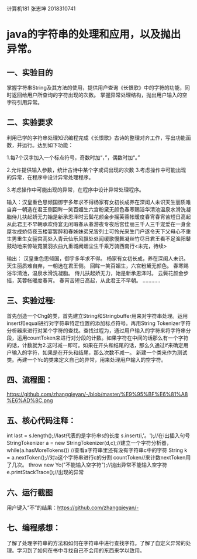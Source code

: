 计算机181 张志坤 2018310741

# java的字符串的处理和应用，以及抛出异常。


## 一、实验目的 
掌握字符串String及其方法的使用，提供用户查询《长恨歌》中的字符的功能，同时返回给用户所查询的字符出现的次数。 掌握异常处理结构，抛出用户输入的空字符引用异常。

## 二、实验要求
利用已学的字符串处理知识编程完成《长恨歌》古诗的整理对齐工作，写出功能函数，并运行。达到如下功能：

1.每7个汉字加入一个标点符号，奇数时加“，”，偶数时加“。” 

2.允许提供输入参数，统计古诗中某个字或词出现的次数 3.考虑操作中可能出现的异常，在程序中设计异常处理程序。

3.考虑操作中可能出现的异常，在程序中设计异常处理程序。

输入：汉皇重色思倾国御宇多年求不得杨家有女初长成养在深闺人未识天生丽质难自弃一朝选在君王侧回眸一笑百媚生六宫粉黛无颜色春寒赐浴华清池温泉水滑洗凝脂侍儿扶起娇无力始是新承恩泽时云鬓花颜金步摇芙蓉帐暖度春宵春宵苦短日高起从此君王不早朝承欢侍宴无闲暇春从春游夜专夜后宫佳丽三千人三千宠爱在一身金屋妆成娇侍夜玉楼宴罢醉和春姊妹弟兄皆列士可怜光采生门户遂令天下父母心不重生男重生女骊宫高处入青云仙乐风飘处处闻缓歌慢舞凝丝竹尽日君王看不足渔阳鼙鼓动地来惊破霓裳羽衣曲九重城阙烟尘生千乘万骑西南行<未完，待续>

输出：
汉皇重色思倾国，御宇多年求不得。
杨家有女初长成，养在深闺人未识。
天生丽质难自弃，一朝选在君王侧。
回眸一笑百媚生，六宫粉黛无颜色。
春寒赐浴华清池，温泉水滑洗凝脂。
侍儿扶起娇无力，始是新承恩泽时。
云鬓花颜金步摇，芙蓉帐暖度春宵。
春宵苦短日高起，从此君王不早朝。
…………

## 三、实验过程:
首先创造一个Chg的类，首先建立String和Stringbuffer用来对字符串处理。运用insert和equal进行对字符串特定位置的添加标点符号。再用String Tokenizer字符分析器来进行对某个字符的查找。查找过程为，通过用户输入的字符来将字符串分段，运用countToken来进行对分段的计数。如果字符在中间的话那么有一个字符的话，计数就为2.这时减一即可。如果在开头和结尾的话，那么久通过if来确定用户输入的字符，如果是在开头和结尾，那么次数不减一。
新建一个类来作为测试类。再建一个Yc的类来定义自己的异常，用来处理用户输入的空字符。

## 四、流程图：
https://github.com/zhangqieyan/-/blob/master/%E9%95%BF%E6%81%A8%E6%AD%8C.png

## 五、核心代码注释：
int last = s.length();//last代表的是字符串s的长度
 s.insert(i,'。');//在i出插入句号
  StringTokenizer a = new StringTokenizer(d,c);//建立一个字符分析器，
   while(a.hasMoreTokens()) //查看a字符串里还有没有字符串c中的字符
    String k = a.nextToken();//对a这个字符串进行c的分割
    countToken//来计数nextToken用了几次。
    throw new Yc("不能输入空字符");//抛出异常不能输入空字符
    e.printStackTrace();//出现的异常

## 六、运行截图 
用户键入“不”的结果：https://github.com/zhangqieyan/-

## 七、编程感想：
了解了处理字符串的方法和如何在字符串中进行查找字符。了解了自定义异常的处理。学习到了如何在书中寻找自己不会用的东西来学以致用。
